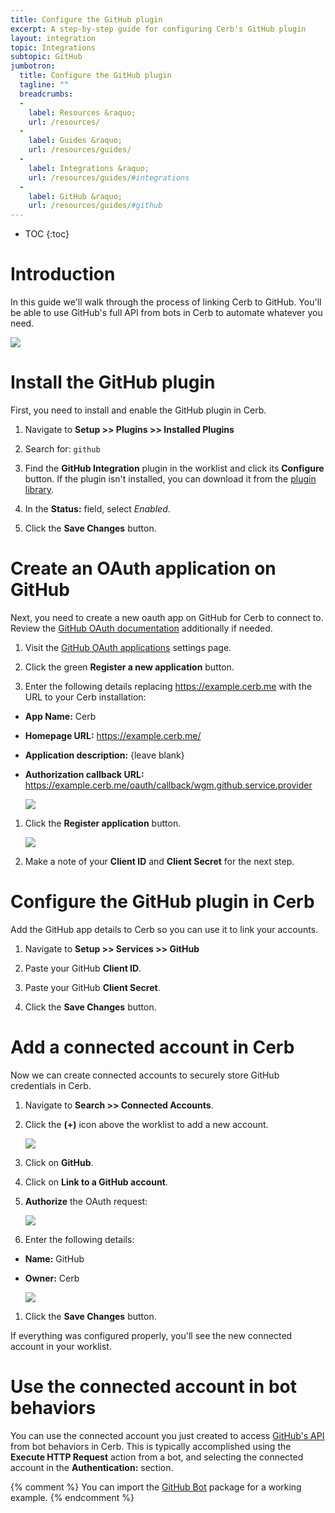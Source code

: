 ```yaml
---
title: Configure the GitHub plugin
excerpt: A step-by-step guide for configuring Cerb's GitHub plugin
layout: integration
topic: Integrations
subtopic: GitHub
jumbotron:
  title: Configure the GitHub plugin
  tagline: ""
  breadcrumbs:
  -
    label: Resources &raquo;
    url: /resources/
  -
    label: Guides &raquo;
    url: /resources/guides/
  -
    label: Integrations &raquo;
    url: /resources/guides/#integrations
  -
    label: GitHub &raquo;
    url: /resources/guides/#github
---
```


* TOC
{:toc}

# Introduction

In this guide we'll walk through the process of linking Cerb to GitHub. You'll be able to use GitHub's full API from bots in Cerb to automate whatever you need.

<div class="cerb-screenshot">
<img src="/assets/images/guides/github/plugin/cerb-and-github.png" class="screenshot">
</div>

# Install the GitHub plugin

First, you need to install and enable the GitHub plugin in Cerb.

1. Navigate to **Setup >> Plugins >> Installed Plugins**

1. Search for: `github`

1. Find the **GitHub Integration** plugin in the worklist and click its **Configure** button.  If the plugin isn't installed, you can download it from the [plugin library](/docs/plugins#library).

1. In the **Status:** field, select _Enabled_.

1. Click the **Save Changes** button.

# Create an OAuth application on GitHub

Next, you need to create a new oauth app on GitHub for Cerb to connect to. Review the [GitHub OAuth documentation](https://developer.github.com/apps/building-integrations/setting-up-and-registering-oauth-apps/) additionally if needed.

1. Visit the [GitHub OAuth applications](https://github.com/settings/developers) settings page.

1. Click the green **Register a new application** button.

1. Enter the following details replacing https://example.cerb.me with the URL to your Cerb installation:
- **App Name:** Cerb
- **Homepage URL:** https://example.cerb.me/
- **Application description:** {leave blank}
- **Authorization callback URL:** https://example.cerb.me/oauth/callback/wgm.github.service.provider

	<div class="cerb-screenshot">
	<img src="/assets/images/guides/github/plugin/github-new-app.png" class="screenshot">
	</div>

1. Click the **Register application** button.

	<div class="cerb-screenshot">
	<img src="/assets/images/guides/github/plugin/github-new-app2.png" class="screenshot">
	</div>

1. Make a note of your **Client ID** and **Client Secret** for the next step.

# Configure the GitHub plugin in Cerb

Add the GitHub app details to Cerb so you can use it to link your accounts.

1. Navigate to **Setup >> Services >> GitHub**

1. Paste your GitHub **Client ID**.

1. Paste your GitHub **Client Secret**.

1. Click the **Save Changes** button.

# Add a connected account in Cerb

Now we can create connected accounts to securely store GitHub credentials in Cerb.

1. Navigate to **Search >> Connected Accounts**.

1. Click the **(+)** icon above the worklist to add a new account.
    <div class="cerb-screenshot">
    <img src="/assets/images/guides/common/new-connected-account.png" class="screenshot">
    </div>

1. Click on **GitHub**.

1. Click on **Link to a GitHub account**.

1. **Authorize** the OAuth request:

    <div class="cerb-screenshot">
    <img src="/assets/images/guides/github/plugin/oauth-approve.png" class="screenshot">
    </div>

1. Enter the following details:
- **Name:** GitHub
- **Owner:** Cerb

    <div class="cerb-screenshot">
    <img src="/assets/images/guides/github/plugin/connected-account.png" class="screenshot">
    </div>

1. Click the **Save Changes** button.

If everything was configured properly, you'll see the new connected account in your worklist.

# Use the connected account in bot behaviors

You can use the connected account you just created to access [GitHub's API](https://developer.github.com/v3/) from bot behaviors in Cerb.  This is typically accomplished using the **Execute HTTP Request** action from a bot, and selecting the connected account in the **Authentication:** section.

{% comment %}
You can import the [GitHub Bot](/packages/github-bot/) package for a working example.
{% endcomment %}
